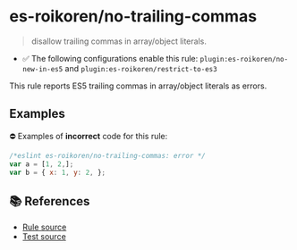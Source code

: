 # es-roikoren/no-trailing-commas
> disallow trailing commas in array/object literals.

- ✅ The following configurations enable this rule: `plugin:es-roikoren/no-new-in-es5` and `plugin:es-roikoren/restrict-to-es3`

This rule reports ES5 trailing commas in array/object literals as errors.

## Examples

⛔ Examples of **incorrect** code for this rule:

```js
/*eslint es-roikoren/no-trailing-commas: error */
var a = [1, 2,];
var b = { x: 1, y: 2, };
```

## 📚 References

- [Rule source](https://github.com/roikoren755/eslint-plugin-es/blob/v2.0.5/src/rules/no-trailing-commas.ts)
- [Test source](https://github.com/roikoren755/eslint-plugin-es/blob/v2.0.5/tests/src/rules/no-trailing-commas.ts)
